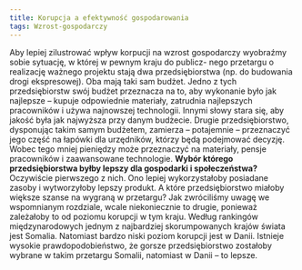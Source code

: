 ```yaml
---
title: Korupcja a efektywność gospodarowania
tags: Wzrost-gospodarczy
---
```


Aby lepiej zilustrować wpływ korpucji na wzrost gospodarczy wyobraźmy sobie sytuację, w której w pewnym kraju do publicz- nego przetargu o realizację ważnego projektu stają dwa przedsiębiorstwa (np. do budowania drogi ekspresowej). Oba mają taki sam budżet. Jedno z tych przedsiębiorstw swój budżet przeznacza na to, aby wykonanie było jak najlepsze – kupuje odpowiednie materiały, zatrudnia najlepszych pracowników i używa najnowszej technologii. Innymi słowy stara się, aby jakość była jak najwyższa przy danym budżecie. Drugie przedsiębiorstwo, dysponując takim samym budżetem, zamierza – potajemnie – przeznaczyć jego część na łapówki dla urzędników, którzy będą podejmować decyzję. Wobec tego mniej pieniędzy może przeznaczyć na materiały, pensje pracowników i zaawansowane technologie. 
**Wybór którego przedsiębiorstwa byłby lepszy dla gospodarki i społeczeństwa?**
Oczywiście pierwszego z nich. Ono lepiej wykorzystałoby posiadane zasoby i wytworzyłoby lepszy produkt. A które przedsiębiorstwo miałoby większe szanse na wygraną w przetargu? Jak zwróciliśmy uwagę we wspomnianym rozdziale, wcale niekoniecznie to drugie, ponieważ zależałoby to od poziomu korupcji w tym kraju. Według rankingów międzynarodowych jednym z najbardziej skorumpowanych krajów świata jest Somalia. Natomiast bardzo niski poziom korupcji jest w Danii. Istnieje wysokie prawdopodobieństwo, że gorsze przedsiębiorstwo zostałoby wybrane w takim przetargu Somalii, natomiast w Danii – to lepsze.